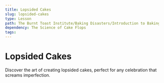 ```yaml
---
title: Lopsided Cakes
slug: lopsided-cakes
type: Lesson
path: The Burnt Toast Institute/Baking Disasters/Introduction to Baking Disasters/Cakes And Cupcakes/Lopsided Cakes
dependency: The Science of Cake Flops
tags:
---
```


# Lopsided Cakes

Discover the art of creating lopsided cakes, perfect for any celebration that screams imperfection.
